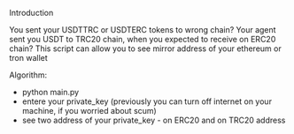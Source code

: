 Introduction

You sent your USDTTRC or USDTERC tokens to wrong chain?
Your agent sent you USDT to TRC20 chain, when you expected to receive on ERC20 chain? 
This script can allow you to see mirror address of your ethereum or tron wallet


Algorithm:
- python main.py
- entere your private_key (previously you can turn off internet on your machine, if you worried about scum)
- see two address of your private_key - on ERC20 and on TRC20 address
